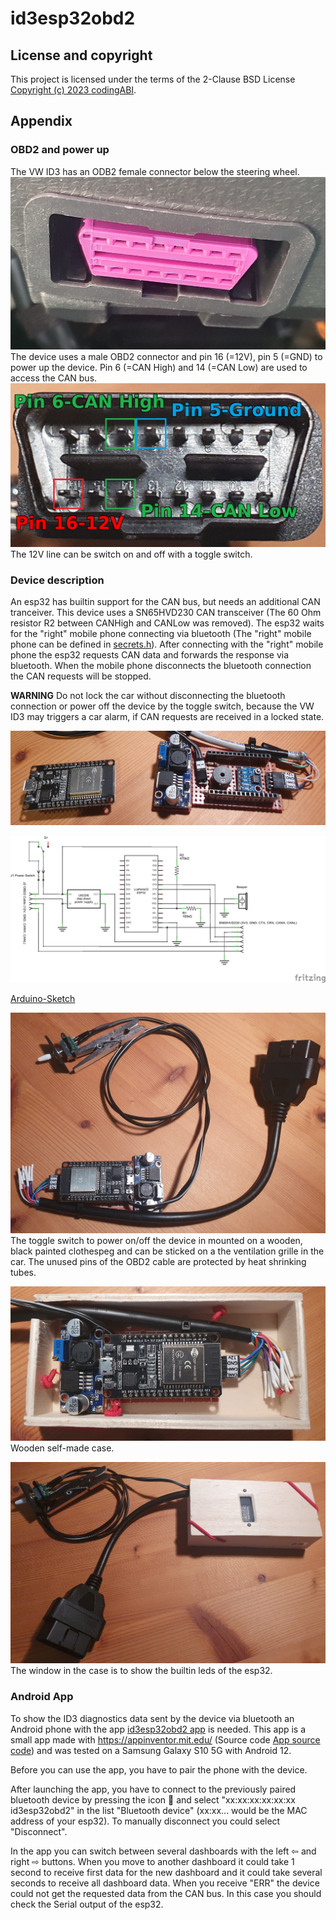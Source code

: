 # id3esp32obd2

## License and copyright
This project is licensed under the terms of the 2-Clause BSD License [Copyright (c) 2023 codingABI](LICENSE). 

## Appendix
### OBD2 and power up
The VW ID3 has an ODB2 female connector below the steering wheel.
![ID3 OBD2 Connector](assets/images/id3obd2ConnectorFemale.jpg)
The device uses a male OBD2 connector and pin 16 (=12V), pin 5 (=GND) to power up the device. Pin 6 (=CAN High) and 14 (=CAN Low) are used to access the CAN bus. 
![OBD2 connector male](assets/images/obd2ConnectorMale.jpg)
The 12V line can be switch on and off with a toggle switch.
### Device description
An esp32 has builtin support for the CAN bus, but needs an additional CAN tranceiver. This device uses a SN65HVD230 CAN transceiver (The 60 Ohm resistor R2 between CANHigh and CANLow was removed). The esp32 waits for the "right" mobile phone connecting via bluetooth (The "right" mobile phone can be defined in  [secrets.h](/id3esp32obd2/secrets.h)). After connecting with the "right" mobile phone the esp32 requests CAN data and forwards the response via bluetooth. When the mobile phone disconnects the bluetooth connection the CAN requests will be stopped.

**WARNING**
Do not lock the car without disconnecting the bluetooth connection or power off the device by the toggle switch, because the VW ID3 may triggers a car alarm, if CAN requests are received in a locked state. 
 
![Perfboard](assets/images/Perfboard.jpg)

![Schematic](assets/images/Schematic.png)

[Arduino-Sketch](/id3esp32obd2/id3esp32obd2.ino)

![Device without case](assets/images/Device.jpg)
The toggle switch to power on/off the device in mounted on a wooden, black painted clothespeg and can be sticked on a the ventilation grille in the car. The unused pins of the OBD2 cable are protected by heat shrinking tubes.

![Device with open case](assets/images/DeviceWithOpenCase.jpg)
Wooden self-made case.

![Device with case](assets/images/DeviceWithCase.jpg)
The window in the case is to show the builtin leds of the esp32.


### Android App
To show the ID3 diagnostics data sent by the device via bluetooth an Android phone with the app [id3esp32obd2 app](id3esp32obd2.apk) is needed. This app is a small app made with https://appinventor.mit.edu/ (Source code  [App source code](id3esp32obd2.aia)) and was tested on a Samsung Galaxy S10 5G with Android 12.

Before you can use the app, you have to pair the phone with the device.

After launching the app, you have to connect to the previously paired bluetooth device by pressing the icon 🔗 and select "xx:xx:xx:xx:xx:xx id3esp32obd2" in the list "Bluetooth device" (xx:xx... would be the MAC address of your esp32). To manually disconnect you could select "Disconnect".

In the app you can switch between several dashboards with the left ⇦ and right ⇨ buttons. When you move to another dashboard it could take 1 second to receive first data for the new dashboard and it could take several seconds to receive all dashboard data. When you receive "ERR" the device could not get the requested data from the CAN bus. In this case you should check the Serial output of the esp32.

